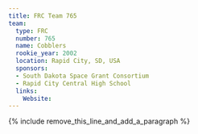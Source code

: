```yaml
---
title: FRC Team 765
team:
  type: FRC
  number: 765
  name: Cobblers
  rookie_year: 2002
  location: Rapid City, SD, USA
  sponsors:
  - South Dakota Space Grant Consortium
  - Rapid City Central High School
  links:
    Website:
---
```


{% include remove_this_line_and_add_a_paragraph %}